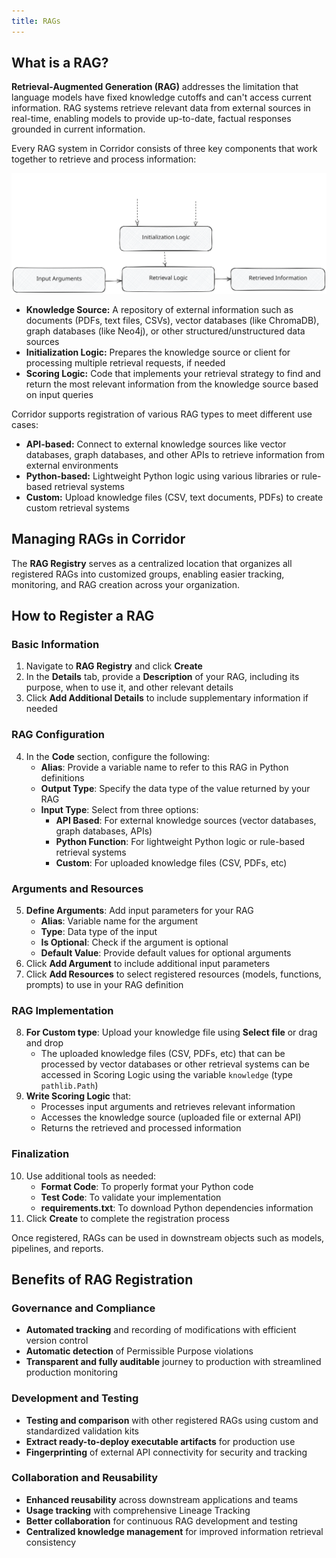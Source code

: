 ```yaml
---
title: RAGs
---
```


<helper-panel object='Rag' location='list'>

## What is a RAG?

**Retrieval-Augmented Generation (RAG)** addresses the limitation that language models have fixed knowledge cutoffs and can't access current information. RAG systems retrieve relevant data from external sources in real-time, enabling models to provide up-to-date, factual responses grounded in current information.

Every RAG system in Corridor consists of three key components that work together to retrieve and process information:

![What is a RAG?](./rag-concept.excalidraw.svg)

- **Knowledge Source:** A repository of external information such as documents (PDFs, text files, CSVs), vector databases (like ChromaDB), graph databases (like Neo4j), or other structured/unstructured data sources
- **Initialization Logic:** Prepares the knowledge source or client for processing multiple retrieval requests, if needed
- **Scoring Logic:** Code that implements your retrieval strategy to find and return the most relevant information from the knowledge source based on input queries

Corridor supports registration of various RAG types to meet different use cases:

- **API-based:** Connect to external knowledge sources like vector databases, graph databases, and other APIs to retrieve information from external environments
- **Python-based:** Lightweight Python logic using various libraries or rule-based retrieval systems
- **Custom:** Upload knowledge files (CSV, text documents, PDFs) to create custom retrieval systems

## Managing RAGs in Corridor

The **RAG Registry** serves as a centralized location that organizes all registered RAGs into customized groups, enabling easier tracking, monitoring, and RAG creation across your organization.

## How to Register a RAG

### Basic Information
1. Navigate to **RAG Registry** and click **Create**
2. In the **Details** tab, provide a **Description** of your RAG, including its purpose, when to use it, and other relevant details
3. Click **Add Additional Details** to include supplementary information if needed

### RAG Configuration
4. In the **Code** section, configure the following:
   * **Alias**: Provide a variable name to refer to this RAG in Python definitions
   * **Output Type**: Specify the data type of the value returned by your RAG
   * **Input Type**: Select from three options:
     - **API Based**: For external knowledge sources (vector databases, graph databases, APIs)
     - **Python Function**: For lightweight Python logic or rule-based retrieval systems
     - **Custom**: For uploaded knowledge files (CSV, PDFs, etc)

### Arguments and Resources
5. **Define Arguments**: Add input parameters for your RAG
   * **Alias**: Variable name for the argument
   * **Type**: Data type of the input
   * **Is Optional**: Check if the argument is optional
   * **Default Value**: Provide default values for optional arguments
6. Click **Add Argument** to include additional input parameters
7. Click **Add Resources** to select registered resources (models, functions, prompts) to use in your RAG definition

### RAG Implementation
8. **For Custom type**: Upload your knowledge file using **Select file** or drag and drop
   * The uploaded knowledge files (CSV, PDFs, etc) that can be processed by vector databases or other retrieval systems can be accessed in Scoring Logic using the variable `knowledge` (type `pathlib.Path`)
9. **Write Scoring Logic** that:
    * Processes input arguments and retrieves relevant information
    * Accesses the knowledge source (uploaded file or external API)
    * Returns the retrieved and processed information

### Finalization
10. Use additional tools as needed:
    * **Format Code**: To properly format your Python code
    * **Test Code**: To validate your implementation
    * **requirements.txt**: To download Python dependencies information
11. Click **Create** to complete the registration process

Once registered, RAGs can be used in downstream objects such as models, pipelines, and reports.

## Benefits of RAG Registration

### Governance and Compliance
* **Automated tracking** and recording of modifications with efficient version control
* **Automatic detection** of Permissible Purpose violations
* **Transparent and fully auditable** journey to production with streamlined production monitoring

### Development and Testing
* **Testing and comparison** with other registered RAGs using custom and standardized validation kits
* **Extract ready-to-deploy executable artifacts** for production use
* **Fingerprinting** of external API connectivity for security and tracking

### Collaboration and Reusability
* **Enhanced reusability** across downstream applications and teams
* **Usage tracking** with comprehensive Lineage Tracking
* **Better collaboration** for continuous RAG development and testing
* **Centralized knowledge management** for improved information retrieval consistency

</helper-panel>